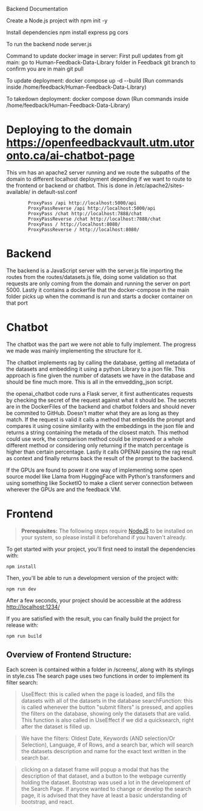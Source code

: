 Backend Documentation

Create a Node.js project with 
    npm init -y

Install dependencies
    npm install express pg cors

To run the backend
    node server.js


Command to update docker image in server:
    First pull updates from git main:
        go to Human-Feedback-Data-Library folder in Feedback
        git branch to confirm you are in main
        git pull


To update deployment:
    docker compose up -d --build  (Run commands inside /home/feedback/Human-Feedback-Data-Library)

To takedown deployment:
    docker compose down (Run commands inside /home/feedback/Human-Feedback-Data-Library)


# Deploying to the domain https://openfeedbackvault.utm.utoronto.ca/ai-chatbot-page
This vm has an apache2 server running and we route the subpaths of the domain to different localhost deployment depending if we want to route to the frontend or backend or chatbot. This is done in /etc/apache2/sites-available/ in default-ssl.conf
```
        ProxyPass /api http://localhost:5000/api
        ProxyPassReverse /api http://localhost:5000/api
        ProxyPass /chat http://localhost:7888/chat
        ProxyPassReverse /chat http://localhost:7888/chat
        ProxyPass / http://localhost:8080/
        ProxyPassReverse / http://localhost:8080/
```
# Backend 
The backend is a JavaScript server with the server.js file importing the routes from the routes/datasets.js file, doing some validation so that requests are only coming from the domain and running the server on port 5000. Lastly it contains a dockerfile that the docker-compose in the main folder picks up when the command is run and starts a docker container on that port
# Chatbot
The chatbot was the part we were not able to fully implement. The progress we made was mainly implementing the structure for it. 

The chatbot implements rag by calling the database, getting all metadata of the datasets and embedding it using a python Library to a json file. This approach is fine given the number of datasets we have in the database and should be fine much more. This is all in the emvedding_json script. 

the openai_chatbot code runs a Flask server, it first authenticates requests by checking the secret of the request against what it should be. The secrets are in the DockerFiles of the backend and chatbot folders and should never be commited to GitHub. Doesn't matter what they are as long as they match. If the request is valid it calls a method that embedds the prompt and compares it using cosine similarity with the embeddings in the json file and returns a string containing the metada of the closest match. This method could use work, the comparison method could be improved or a whole different method or considering only returning if the match percentage is higher than certain percentage. Lastly it calls OPENAI passing the rag result as context and finally returns back the result of the prompt to the backend. 

If the GPUs are found to power it one way of implementing some open source model like Llama from HuggingFace with Python's transformers and using something like SocketIO to make a client server connection between wherever the GPUs are and the feedback VM. 

# Frontend
> **Prerequisites:**
> The following steps require [NodeJS](https://nodejs.org/en/) to be installed on your system, so please
> install it beforehand if you haven't already.

To get started with your project, you'll first need to install the dependencies with:

```
npm install
```

Then, you'll be able to run a development version of the project with:

```
npm run dev
```

After a few seconds, your project should be accessible at the address
[http://localhost:1234/](http://localhost:1234/)


If you are satisfied with the result, you can finally build the project for release with:

```
npm run build
```

## Overview of  Frontend Structure:
Each screen is contained within a folder in /screens/, along with its stylings in style.css
The search page uses two functions in order to implement its filter search:
> UseEffect: this is called when the page is loaded, and fills the datasets with all of the datasets in the database
> searchFunction: this is called whenever the button "submit filters" is pressed, and applies the filters on the database,
 showing only the datasets that are valid. This function is also called in UseEffect if we did a quicksearch, right after     the dataset is filled up.

> We have the filters: Oldest Date, Keywords (AND selection/Or Selection), Language, # of Rows, and a search bar, which will search the datasets description and name for the exact text written in the search bar.


> clicking on a dataset frame will popup a modal that has the description of that dataset, and a button to the webpage currently holding the dataset.
> Bootstrap was used a lot in the development of the Search Page. If anyone wanted to change or develop the search page, it is advised that they have at least a basic understanding of bootstrap, and react.

 
    
